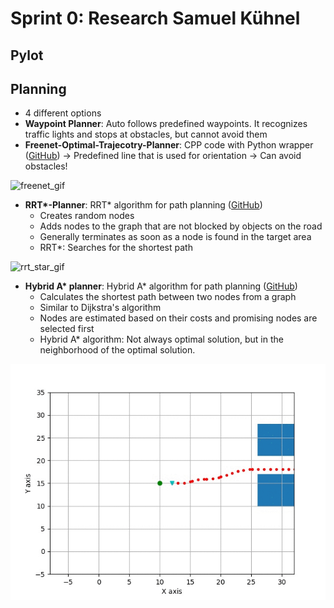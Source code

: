 # Sprint 0: Research Samuel Kühnel

## Pylot

## Planning

- 4 different options
- **Waypoint Planner**: Auto follows predefined waypoints. It recognizes traffic lights and stops at obstacles, but cannot avoid them
- **Freenet-Optimal-Trajecotry-Planner**: CPP code with Python wrapper ([GitHub](https://github.com/erdos-project/frenet_optimal_trajectory_planner))
→ Predefined line that is used for orientation → Can avoid obstacles!

![freenet_gif](https://github.com/erdos-project/frenet_optimal_trajectory_planner/raw/master/img/fot2.gif)

- **RRT\*-Planner**: RRT* algorithm for path planning ([GitHub](https://github.com/erdos-project/rrt_star_planner))
  - Creates random nodes
  - Adds nodes to the graph that are not blocked by objects on the road
  - Generally terminates as soon as a node is found in the target area
  - RRT*: Searches for the shortest path

![rrt_star_gif](https://github.com/erdos-project/rrt_star_planner/raw/master/img/rrtstar.gif)

- **Hybrid A\* planner**: Hybrid A* algorithm for path planning ([GitHub](https://github.com/erdos-project/hybrid_astar_planner))
  - Calculates the shortest path between two nodes from a graph
  - Similar to Dijkstra's algorithm
  - Nodes are estimated based on their costs and promising nodes are selected first
  - Hybrid A* algorithm: Not always optimal solution, but in the neighborhood of the optimal solution.

![hybrid_astar_gif](https://github.com/erdos-project/hybrid_astar_planner/raw/master/img/straight_obstacle.gif)